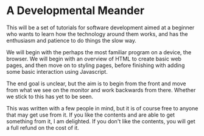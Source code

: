 # A Developmental Meander

This will be a set of tutorials for software development aimed at a beginner who wants to learn how the technology around them works, and has the enthusiasm and patience to do things the slow way.

We will begin with the perhaps the most familiar program on a device, the browser. We will begin with an overview of HTML to create basic web pages, and then move on to styling pages, before finishing with adding some basic interaction using Javascript.

The end goal is unclear, but the aim is to begin from the front and move from what we see on the monitor and work backwards from there. Whether we stick to this has yet to be seen.

This was written with a few people in mind, but it is of course free to anyone that may get use from it. If you like the contents and are able to get something from it, I am delighted. If you don't like the contents, you will get a full refund on the cost of it.

